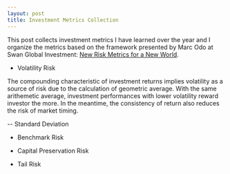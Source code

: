```yaml
---
layout: post
title: Investment Metrics Collection
---
```


This post collects investment metrics I have learned over the year and I organize the metrics based on the framework presented by Marc Odo at Swan Global Investment: [New Risk Metrics for a New World](https://www.swanglobalinvestments.com/advisor/wp-content/uploads/2018/06/white-paper-new-risk-metrics-for-a-new-world-swan-global-investments.pdf).

- Volatility Risk

The compounding characteristic of investment returns implies volatility as a source of risk due to the calculation of geometric average. With the same arithemetic average, investment performances with lower volatility reward investor the more. In the meantime, the consistency of return also reduces the risk of market timing.

-- Standard Deviation

- Benchmark Risk



- Capital Preservation Risk



- Tail Risk
